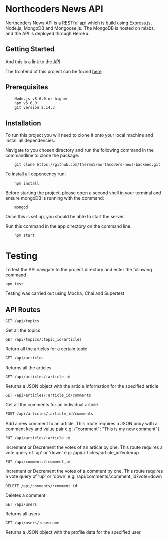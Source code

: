 # Northcoders News API

Northcoders News API is a RESTful api which is build using Express.js, Node.js, MongoDB and Mongoose.js. The MongoDB is hosted on mlabs, and the API is deployed through Heroku.

## Getting Started

And this is a link to the [API](https://northcoders-news-backend.herokuapp.com/api/api)

The frontend of this project can be found [here](https://github.com/Thermo5/northcoders-news-frontend).


## Prerequisites

```
    Node.js v8.6.0 or higher
    npm v5.6.0
    git version 2.14.3
```
## Installation
To run this project you will need to clone it onto your local machine and install all dependencies.

Navigate to you chosen directory and run the following command in the commandline to clone the package:
```
    git clone https://github.com/Thermo5/northcoders-news-backend.git
```

To install all depencency run:
```
    npm install
```

Before starting the project, please open a second shell in your terminal and ensure mongoDB is running with the command:

``` 
    mongod
```

Once this is set up, you should be able to start the server. 

Run this command in the app directory on the command line.
```
    npm start
```

# Testing

To test the API navigate to the project directory and enter the following command

```npm test```

Testing was carried out using Mocha, Chai and Supertest


## API Routes

```
GET /api/topics
```
Get all the topics

```
GET /api/topics/:topic_id/articles
```
Return all the articles for a certain topic

```
GET /api/articles
```
Returns all the articles
```
GET /api/articles/:article_id
```
Returns a JSON object with the article information for the specified article

```
GET /api/articles/:article_id/comments
```
Get all the comments for an individual article

```
POST /api/articles/:article_id/comments
```
Add a new comment to an article. This route requires a JSON body with a comment key and value pair
e.g: {"comment": "This is my new comment"}

```
PUT /api/articles/:article_id
```
Increment or Decrement the votes of an article by one. This route requires a vote query of 'up' or 'down'
e.g: /api/articles/:article_id?vote=up

```
PUT /api/comments/:comment_id
```
Increment or Decrement the votes of a comment by one. This route requires a vote query of 'up' or 'down'
e.g: /api/comments/:comment_id?vote=down

```
DELETE /api/comments/:comment_id
```
Deletes a comment

```
GET /api/users
```
Returns all users

```
GET /api/users/:username
```
Returns a JSON object with the profile data for the specified user.



